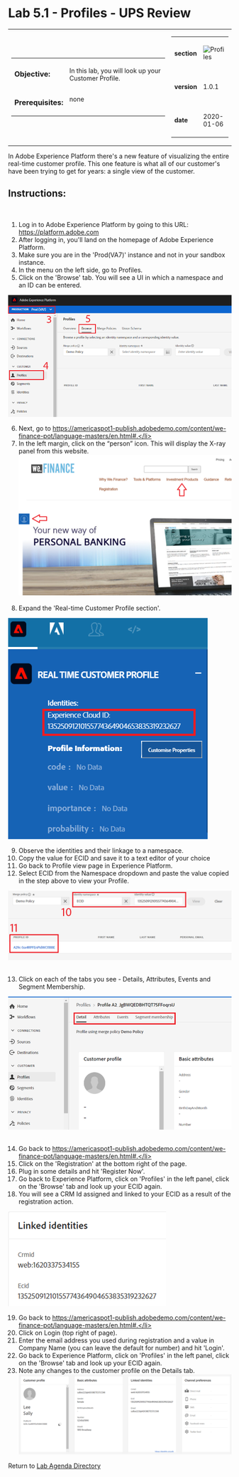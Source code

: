 Lab 5.1 - Profiles - UPS Review
==========
<table style="border-collapse: collapse; border: none;" class="tab" cellspacing="0" cellpadding="0">

<tr style="border: none;">

<div align="left">
<td width="600" style="border: none;">
<table>
<tbody valign="top">
      <tr width="500">
            <td valign="top"><h3>Objective:</h3></td>
            <td valign="top"><br>In this lab, you will look up your Customer Profile.
            </td>
     </tr>
     <tr width="500">
           <td valign="top"><h3>Prerequisites:</h3></td>
           <td valign="top"><br>none</td>
     </tr>
</tbody>
</table>
</td>
</div>

<div align="right">
<td style="border: none;" valign="top">

<table>
<tbody valign="top">
      <tr>
            <td valign="middle" height="70"><b>section</b></td>
            <td valign="middle" height="70"><img src="https://github.com/adobe/AEP-Hands-on-Labs/blob/master/assets/images/left_hand_nav_menu_segments.png?raw=true" alt="Profiles"></td>
      </tr>
      <tr>
            <td valign="middle" height="70"><b>version</b></td>
            <td valign="middle" height="70">1.0.1</td>
      </tr>
      <tr>
            <td valign="middle" height="70"><b>date</b></td>
            <td valign="middle" height="70">2020-01-06</td>
      </tr>
</tbody>
</table>
</td>
</div>

</tr>
</table>

In Adobe Experience Platform there's a new feature of visualizing the entire real-time customer profile. This one feature is what all of our customer's have been trying to get for years: a single view of the customer.

Instructions:
-----------------

     
 
1.    Log in to Adobe Experience Platform by going to this URL: https://platform.adobe.com
2.    After logging in, you'll land on the homepage of Adobe Experience Platform.
3.    Make sure you are in the 'Prod(VA7)' instance and not in your sandbox instance.
4.    In the menu on the left side, go to Profiles.
5.    Click on the 'Browse' tab. You will see a UI in which a namespace and an ID can be entered.
    
<kbd><img src="./images/profile_view.png"  /></kbd>
    
6.    Next, go to https://americaspot1-publish.adobedemo.com/content/we-finance-pot/language-masters/en.html#.</li>
7.    In the left margin, click on the “person” icon. This will display the X-ray panel from this website.
 
<kbd><img src="./images/person_panel_FSI.png"  /></kbd>
 
8.    Expand the 'Real-time Customer Profile section'. 
 

<kbd><img src="./images/identities-ECID.png"  /></kbd>
 
 
9.    Observe the identities and their linkage to a namespace.
10.   Copy the value for ECID and save it to a text editor of your choice</li>
11.   Go back to Profile view page in Experience Platform.
12.   Select ECID from the Namespace dropdown and paste the value copied in the step above to view your Profile.
 
 
<kbd><img src="./images/identities-ECID AEP.png"  /></kbd>
 
 
13.   Click on each of the tabs you see - Details, Attributes, Events and Segment Membership.
 
 
<kbd><img src="./images/profiles_tabs.png"  /></kbd>
 
 
14.   Go back to  https://americaspot1-publish.adobedemo.com/content/we-finance-pot/language-masters/en.html#.</li>
15.   Click on the 'Registration' at the bottom right of the page.
16.   Plug in some details and hit 'Register Now'.
17.   Go back to Experience Platform, click on 'Profiles' in the left panel, click on the 'Browse' tab and look up your ECID again.
18.   You will see a CRM Id assigned and linked to your ECID as a result of the registration action.
 
 
<kbd><img src="./images/profiles_ecid_crmid.png"  /></kbd>
 
 
19.   Go back to  https://americaspot1-publish.adobedemo.com/content/we-finance-pot/language-masters/en.html#.</li>
20.   Click on Login (top right of page).  
21.   Enter the email address you used during registration and a value in Company Name (you can leave the default for number) and hit 'Login'.
22.   Go back to Experience Platform, click on 'Profiles' in the left panel, click on the 'Browse' tab and look up your ECID again.
19.   Note any changes to the customer profile on the Details tab. 
 
<kbd><img src="./images/completed_linked profile.png"  /></kbd>

Return to [Lab Agenda Directory](https://github.com/adobe/AEP-Hands-on-Labs/blob/master/labs/retail/README.md#lab-agenda)

